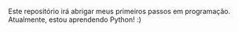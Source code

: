 Este repositório irá abrigar meus primeiros passos em programação. Atualmente, estou aprendendo Python! :)
